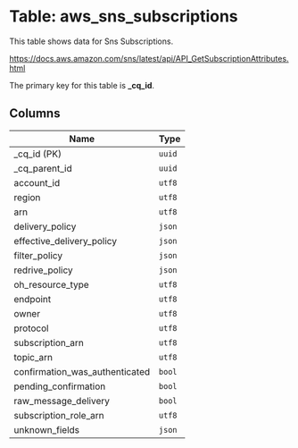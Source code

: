 # Table: aws_sns_subscriptions

This table shows data for Sns Subscriptions.

https://docs.aws.amazon.com/sns/latest/api/API_GetSubscriptionAttributes.html

The primary key for this table is **_cq_id**.

## Columns

| Name          | Type          |
| ------------- | ------------- |
|_cq_id (PK)|`uuid`|
|_cq_parent_id|`uuid`|
|account_id|`utf8`|
|region|`utf8`|
|arn|`utf8`|
|delivery_policy|`json`|
|effective_delivery_policy|`json`|
|filter_policy|`json`|
|redrive_policy|`json`|
|oh_resource_type|`utf8`|
|endpoint|`utf8`|
|owner|`utf8`|
|protocol|`utf8`|
|subscription_arn|`utf8`|
|topic_arn|`utf8`|
|confirmation_was_authenticated|`bool`|
|pending_confirmation|`bool`|
|raw_message_delivery|`bool`|
|subscription_role_arn|`utf8`|
|unknown_fields|`json`|